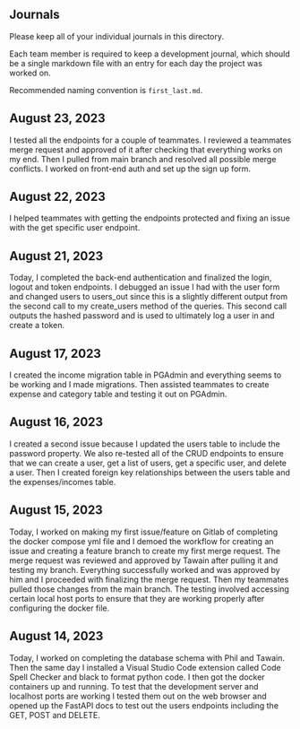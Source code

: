 ## Journals

Please keep all of your individual journals in this directory.

Each team member is required to keep a development journal, which should be a single markdown file with an entry for each day the project was worked on.

Recommended naming convention is `first_last.md`.

## August 23, 2023

I tested all the endpoints for a couple of teammates. I reviewed a teammates merge request and approved of it after checking that everything works on my end. Then I pulled from main branch and resolved all possible merge conflicts. I worked on front-end auth and set up the sign up form.

## August 22, 2023
I helped teammates with getting the endpoints protected and fixing an issue with the get specific user endpoint.

## August 21, 2023
Today, I completed the back-end authentication and finalized the login, logout and token endpoints. I debugged an issue I had with the user form and changed users to users_out since this is a slightly different output from the second call to my create_users method of the queries. This second call outputs the hashed password and is used to ultimately log a user in and create a token.

## August 17, 2023
I created the income migration table in PGAdmin and everything seems to be working and I made migrations. Then assisted teammates to create expense and category table and testing it out on PGAdmin.

## August 16, 2023
I created a second issue because I updated the users table to include the password property. We also re-tested all of the CRUD endpoints to ensure that we can create a user, get a list of users, get a specific user, and delete a user. Then I created foreign key relationships between the users table and the expenses/incomes table.

## August 15, 2023
Today, I worked on making my first issue/feature on Gitlab of completing the docker compose yml file and I demoed the workflow for creating an issue and creating a feature branch to create my first merge request. The merge request was reviewed and approved by
Tawain after pulling it and testing my branch. Everything successfully worked and was approved by him and I proceeded with finalizing the merge request. Then my teammates pulled those changes from the main branch. The testing involved accessing certain
local host ports to ensure that they are working properly after configuring the docker file.


## August 14, 2023

Today, I worked on completing the database schema with Phil and Tawain. Then the same day I installed a Visual Studio Code
extension called Code Spell Checker and black to format python code. I then got the docker containers up and running. To test
that the development server and localhost ports are working I tested them out on the web browser and opened up the FastAPI docs
to test out the users endpoints including the GET, POST and DELETE.
